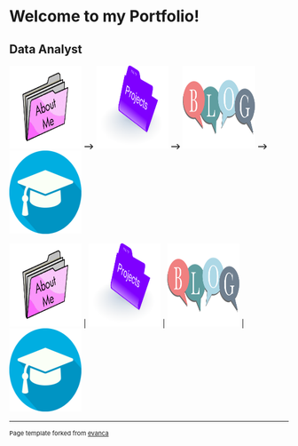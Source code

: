 # Welcome to my Portfolio!

## Data Analyst
[<img width="130" height="150" src="images/about_me.png?raw=true">](about_me.md)  **-->**  [<img width="130" height="150" src="images/project.png?raw=true">](projects)  **-->**   [<img width="130" height="150" src="images/blog_icon.png?raw=true">](blog.md)   **-->**   [<img width="130" height="150" src="images/qualification.jpg?raw=true">](qualifications.md)


[<img width="130" height="150" src="images/about_me.png?raw=true">](about_me.md)  |  [<img width="130" height="150" src="images/project.png?raw=true">](projects)  |   [<img width="130" height="150" src="images/blog_icon.png?raw=true">](blog.md)   |   [<img width="130" height="150" src="images/qualification.jpg?raw=true">](qualifications.md)

---
<p style="font-size:11px">Page template forked from <a href="https://github.com/evanca/quick-portfolio">evanca</a></p>
<!-- Remove above link if you don't want to attibute -->
